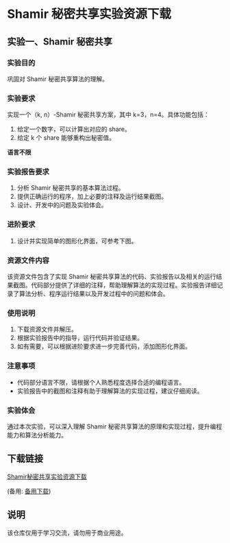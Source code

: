 # Shamir 秘密共享实验资源下载

## 实验一、Shamir 秘密共享

### 实验目的
巩固对 Shamir 秘密共享算法的理解。

### 实验要求
实现一个（k, n）-Shamir 秘密共享方案，其中 k=3，n=4。具体功能包括：
1. 给定一个数字，可以计算出对应的 share。
2. 给定 k 个 share 能够重构出秘密值。

**语言不限**

### 实验报告要求
1. 分析 Shamir 秘密共享的基本算法过程。
2. 提供正确运行的程序，加上必要的注释及运行结果截图。
3. 设计、开发中的问题及实验体会。

### 进阶要求
1. 设计并实现简单的图形化界面，可参考下图。

### 资源文件内容
该资源文件包含了实现 Shamir 秘密共享算法的代码、实验报告以及相关的运行结果截图。代码部分提供了详细的注释，帮助理解算法的实现过程。实验报告详细记录了算法分析、程序运行结果以及开发过程中的问题和体会。

### 使用说明
1. 下载资源文件并解压。
2. 根据实验报告中的指导，运行代码并验证结果。
3. 如有需要，可以根据进阶要求进一步完善代码，添加图形化界面。

### 注意事项
- 代码部分语言不限，请根据个人熟悉程度选择合适的编程语言。
- 实验报告中的截图和注释有助于理解算法的实现过程，建议仔细阅读。

### 实验体会
通过本次实验，可以深入理解 Shamir 秘密共享算法的原理和实现过程，提升编程能力和算法分析能力。

## 下载链接
[Shamir秘密共享实验资源下载](https://pan.quark.cn/s/91bfaea22601) 

(备用: [备用下载](https://pan.baidu.com/s/1QzaY67x53uR0mHW2yoyiRQ?pwd=1234))

## 说明

该仓库仅用于学习交流，请勿用于商业用途。
